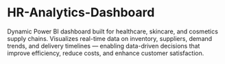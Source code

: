# HR-Analytics-Dashboard
Dynamic Power BI dashboard built for healthcare, skincare, and cosmetics supply chains. Visualizes real-time data on inventory, suppliers, demand trends, and delivery timelines — enabling data-driven decisions that improve efficiency, reduce costs, and enhance customer satisfaction.
